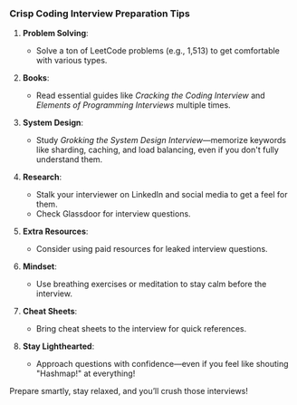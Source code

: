 

### Crisp Coding Interview Preparation Tips

1. **Problem Solving**:
   - Solve a ton of LeetCode problems (e.g., 1,513) to get comfortable with various types.

2. **Books**:
   - Read essential guides like *Cracking the Coding Interview* and *Elements of Programming Interviews* multiple times.

3. **System Design**:
   - Study *Grokking the System Design Interview*—memorize keywords like sharding, caching, and load balancing, even if you don't fully understand them.

4. **Research**:
   - Stalk your interviewer on LinkedIn and social media to get a feel for them.
   - Check Glassdoor for interview questions.

5. **Extra Resources**:
   - Consider using paid resources for leaked interview questions.

6. **Mindset**:
   - Use breathing exercises or meditation to stay calm before the interview.

7. **Cheat Sheets**:
   - Bring cheat sheets to the interview for quick references.

8. **Stay Lighthearted**:
   - Approach questions with confidence—even if you feel like shouting "Hashmap!" at everything!

Prepare smartly, stay relaxed, and you’ll crush those interviews!

